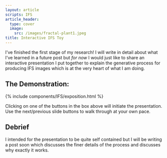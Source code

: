 ```yaml
---
layout: article
scripts: IFS
article_header:
  type: cover
  image:
    src: /images/fractal-plant1.jpeg
title: Interactive IFS Toy
---
```


I've finished the first stage of my research! I will write in detail about what I've learned in a future post but <i>for now</i> I would just like to share an interactive presentation I put together to explain the generative process for producing IFS images which is at the very heart of what I am doing.

<!--more-->

## The Demonstration:

{% include components/IFS/exposition.html %}

Clicking on one of the buttons in the box above will initiate the presentation. Use the next/previous slide buttons to walk through at your own pace.

## Debrief

I intended for the presentation to be quite self contained but I will be writing a post soon which discusses the finer details of the process and discusses why exactly it works.
